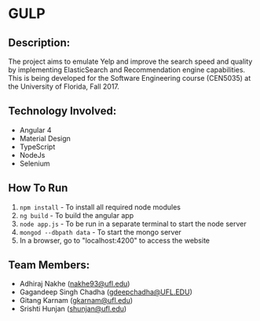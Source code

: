  # GULP
 
 ## Description: 
 The project aims to emulate Yelp and improve the search speed and quality by implementing ElasticSearch and Recommendation engine capabilities. This is being developed for the Software Engineering course (CEN5035) at the University of Florida, Fall 2017.
 
 ## Technology Involved:
  - Angular 4
  - Material Design
  - TypeScript
  - NodeJs
  - Selenium
 
 ## How To Run
 1. `npm install` - To install all required node modules
 2. `ng build` - To build the angular app
 3. `node app.js` - To be run in a separate terminal to start the node server
 4. `mongod --dbpath data` - To start the mongo server
 4. In a browser, go to "localhost:4200" to access the website
 
 ## Team Members:
  - Adhiraj Nakhe (nakhe93@ufl.edu)
  - Gagandeep Singh Chadha (gdeepchadha@UFL.EDU)
  - Gitang Karnam (gkarnam@ufl.edu)
  - Srishti Hunjan (shunjan@ufl.edu)
